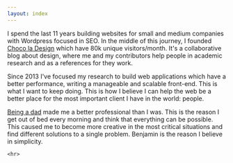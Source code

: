 ```yaml
---
layout: index
---
```


<section class="about" role="main">
  <div class="wrapper">
    <p>I spend the last 11 years building websites for small and medium companies with Wordpress focused in SEO. In the middle of this journey, I founded <a href="http://chocoladesign.com" title="Choco la Design" target="_blank">Choco la Design</a> which have 80k unique visitors/month. It's a collaborative blog about design, where me and my contributors help people in academic research and as a references for they work.</p>
    <p>Since 2013 I've focused my research to build web applications which have a better performance, writing a manageable and scalable front-end. This is what I want to keep doing. This is how I believe I can help the web be a better place for the most important client I have in the world: people.</p>
    <p><a href="http://instagram.com/p/forEYuO9z9/" title="Quando me tornei pai" target="_blank">Being a dad</a> made me a better professional than I was. This is the reason I get out of bed every morning and think that everything can be possible. This caused me to become more creative in the most critical situations and find different solutions to a single problem. Benjamin is the reason I believe in simplicity.
    </p>

    <hr>
  </div>
</section>
